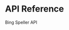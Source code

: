 <!-- 
NavPath: Bing Speller API
LinkLabel: API Reference
ExternalLink: https://bingapis.portal.azure-api.net/docs/services/56b43eeccf5ff8098cef3807/operations/56b4447dcf5ff8098cef380d
Weight: 15
-->
# API Reference
Bing Speller API
